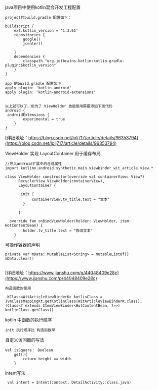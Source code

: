 
java项目中使用kotlin混合开发工程配置
```
project的build.gradle 配置如下：

buildscript {
    ext.kotlin_version = '1.3.61'
    repositories {
        google()
        jcenter()
        
    }
    dependencies {
        classpath "org.jetbrains.kotlin:kotlin-gradle-plugin:$kotlin_version"
    }
}

app 的build.gradle 配置如下：
apply plugin: 'kotlin-android'
apply plugin: 'kotlin-android-extensions'


以上就可以了，但为了 ViewHolder 也能使用需要添加下面代码
android {
 androidExtensions {
        experimental = true
    }
}
```
[详细地址：https://blog.csdn.net/lplj717/article/details/96353794](https://blog.csdn.net/lplj717/article/details/96353794)

ViewHolder 实现 LayoutContainer 用于缓存布局
```
//导入android扩展中的合成属性
import kotlinx.android.synthetic.main.viewbinder_wit_article.view.*    

class ViewHolder constructor(override val containerView: View?)
    : RecyclerView.ViewHolder(containerView),
      LayoutContainer {
      
       init {
            containerView.tv_title.text = "文本"
        }

      }
      
  override fun onBindViewHolder(holder: ViewHolder, item: HotContentBean) {
        holder.tv_title.text = "修改文本"
    }    
```
可操作容器的声明
```
private var mData: MutableList<String> = mutableListOf()
mData.clear()


```
[详细地址：https://www.jianshu.com/p/44048409e28c](https://www.jianshu.com/p/44048409e28c)


```
构造函数的使用

 KClass<WitArticleViewBinderK> kotlinClass = JvmClassMappingKt.getKotlinClass(WitArticleViewBinderK.class);
(Class<? extends ItemViewBinder<HotContentBean, ?>>) kotlinClass.getClass()
```
kotlin 中函数的执行顺序
```
init 执行顺序比 构造函数早 

```
自定义访问器的写法
```
val isSquare： Boolean
    get(){
        return height == width
    }
```
Intent写法
```
 val intent = Intent(context, DetailActivity::class.java)
```
